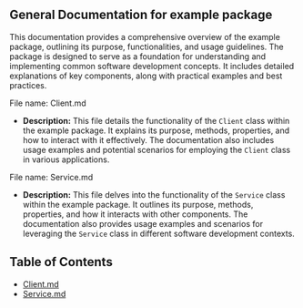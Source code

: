 ## General Documentation for example package

This documentation provides a comprehensive overview of the example package, outlining its purpose, functionalities, and usage guidelines. The package is designed to serve as a foundation for understanding and implementing common software development concepts. It includes detailed explanations of key components, along with practical examples and best practices. 

File name: Client.md
  - **Description:** This file details the functionality of the `Client` class within the example package. It explains its purpose, methods, properties, and how to interact with it effectively. The documentation also includes usage examples and potential scenarios for employing the `Client` class in various applications.

File name: Service.md
  - **Description:** This file delves into the functionality of the `Service` class within the example package. It outlines its purpose, methods, properties, and how it interacts with other components. The documentation also provides usage examples and scenarios for leveraging the `Service` class in different software development contexts.



## Table of Contents
- [Client.md](Client.md)
- [Service.md](Service.md) 


